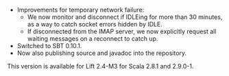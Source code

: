 * Improvements for temporary network failure:
    * We now monitor and disconnect if IDLEing for more than 30 minutes, as a way to catch socket errors hidden by IDLE.
    * If disconnected from the IMAP server, we now explicitly request all waiting messages on a reconnect to catch up. 
* Switched to SBT 0.10.1.
* Now also publishing source and javadoc into the repository.

This version is available for Lift 2.4-M3 for Scala 2.8.1 and 2.9.0-1.

